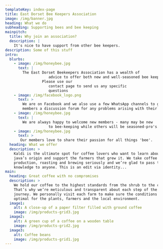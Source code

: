 ```yaml
---
templateKey: index-page
title: East Dorset Bee Keepers Association
image: /img/banner.jpg
heading: What we do
subheading: Supporting bees and bee keeping
mainpitch:
  title: Why join an association?
  description: |
    It's nice to have support from other bee keepers.
description: Some of this stuff
intro:
  blurbs:
    - image: /img/honeybee.jpg
      text: |
        The East Dorset Beekeepers Association has a wealth of
                    advice to offer both new and well-seasoned bee keepers.
                 Please use our
                    contact page to send us any specific
                    questions
    - image: /img/facebook_logo.png
      text: >
        We are on Facebook and we also use a few WhatsApp channels to give
        members a discussion forum for any problems arising with their bees.
    - image: /img/honeybee.jpg
      text: |
        We are always happy to welcome new members - many may be new
                    to bee-keeping while others will be seasoned-pro's.
    - image: /img/honeybee.jpg
      text: >
       Our members love to share their passion for all things 'bee'.
  heading: What we offer
  description: >
    Kaldi is the ultimate spot for coffee lovers who want to learn about their
    java’s origin and support the farmers that grew it. We take coffee
    production, roasting and brewing seriously and we’re glad to pass that
    knowledge to anyone. This is an edit via identity...
main:
  heading: Great coffee with no compromises
  description: >
    We hold our coffee to the highest standards from the shrub to the cup.
    That’s why we’re meticulous and transparent about each step of the coffee’s
    journey. We personally visit each farm to make sure the conditions are
    optimal for the plants, farmers and the local environment.
  image1:
    alt: A close-up of a paper filter filled with ground coffee
    image: /img/products-grid3.jpg
  image2:
    alt: A green cup of a coffee on a wooden table
    image: /img/products-grid2.jpg
  image3:
    alt: Coffee beans
    image: /img/products-grid1.jpg
---
```

